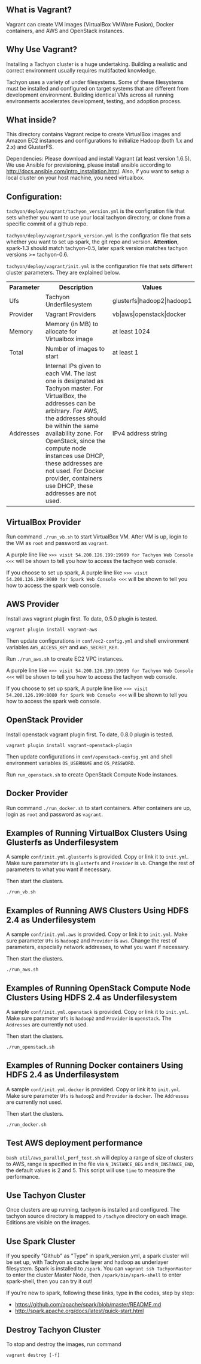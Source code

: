 ## What is Vagrant?

Vagrant can create VM images (VirtualBox VMWare Fusion), Docker containers, and AWS and OpenStack
instances.

## Why Use Vagrant?

Installing a Tachyon cluster is a huge undertaking. Building a realistic and correct environment
usually requires multifacted knowledge.

Tachyon uses a variety of under filesystems. Some of these filesystems must be installed and
configured on target systems that are different from development environment. Building identical VMs
across all running environments accelerates development, testing, and adoption process.

## What inside?

This directory contains Vagrant recipe to create VirtualBox images and Amazon EC2 instances and
configurations to initialize Hadoop (both 1.x and 2.x) and GlusterFS.

Dependencies:
Please download and install Vagrant (at least version 1.6.5). 
We use Ansible for provisioning, please install ansible according to http://docs.ansible.com/intro_installation.html. 
Also, if you want to setup a local cluster on your host machine, you need virtualbox.

## Configuration:

`tachyon/deploy/vagrant/tachyon_version.yml` is the configration file that sets whether you want to use
your local tachyon directory, or clone from a specific commit of a github repo.

`tachyon/deploy/vagrant/spark_version.yml` is the configration file that sets whether you want to set up 
spark, the git repo and version. **Attention**, spark-1.3 should match tachyon-0.5, later spark version matches tachyon versions >= tachyon-0.6.

`tachyon/deploy/vagrant/init.yml` is the configuration file that sets different cluster parameters.
They are explained below.

<table class="table">
<tr>
    <th>Parameter</th><th>Description</th><th>Values</th>
</tr>
<tr>
    <td>Ufs</td><td>Tachyon Underfilesystem</td><td>glusterfs|hadoop2|hadoop1</td>
</tr>
<tr>
    <td>Provider</td><td>Vagrant Providers</td><td>vb|aws|openstack|docker</td>
</tr>
<tr>
    <td>Memory</td><td>Memory (in MB) to allocate for Virtualbox image</td><td>at least 1024</td>
</tr>
<tr>
    <td>Total</td><td>Number of images to start</td><td>at least 1</td>
</tr>
<tr>
    <td>Addresses</td><td>Internal IPs given to each VM. The last one is designated as Tachyon master.
For VirtualBox, the addresses can be arbitrary.
For AWS, the addresses should be within the same availability zone.
For OpenStack, since the compute node instances use DHCP, these addresses are not used.
For Docker provider, containers use DHCP, these addresses are not used.
</td><td>IPv4 address string</td>
</tr>
</table>

## VirtualBox Provider

Run command `./run_vb.sh` to start VirtualBox VM. After VM is up, login to
the VM as `root` and password as `vagrant`.

A purple line like `>>> visit 54.200.126.199:19999 for Tachyon Web Console <<<` will be shown to tell you how to access the tachyon web console.

If you choose to set up spark, A purple line like `>>> visit 54.200.126.199:8080 for Spark Web Console <<<` will be shown to tell you how to access the spark web console.

## AWS Provider

Install aws vagrant plugin first. To date, 0.5.0 plugin is tested.

    vagrant plugin install vagrant-aws

Then update configurations in `conf/ec2-config.yml` and shell environment variables `AWS_ACCESS_KEY`
and `AWS_SECRET_KEY`.

Run `./run_aws.sh` to create EC2 VPC instances.

A purple line like `>>> visit 54.200.126.199:19999 for Tachyon Web Console <<<` will be shown to tell you how to access the tachyon web console.

If you choose to set up spark, A purple line like `>>> visit 54.200.126.199:8080 for Spark Web Console <<<` will be shown to tell you how to access the spark web console.

## OpenStack Provider

Install openstack vagrant plugin first. To date, 0.8.0 plugin is tested.

    vagrant plugin install vagrant-openstack-plugin

Then update configurations in `conf/openstack-config.yml` and shell environment variables
`OS_USERNAME` and `OS_PASSWORD`.

Run `run_openstack.sh` to create OpenStack Compute Node instances.

## Docker Provider

Run command `./run_docker.sh` to start containers. After containers are up, login as `root` and
password as `vagrant`.

## Examples of Running VirtualBox Clusters Using Glusterfs as Underfilesystem

A sample `conf/init.yml.glusterfs` is provided. Copy or link it to `init.yml`. Make sure parameter
`Ufs` is `glusterfs` and `Provider` is `vb`. Change the rest of parameters to what you want if
necessary.

Then start the clusters.

    ./run_vb.sh

## Examples of Running AWS Clusters Using HDFS 2.4 as Underfilesystem

A sample `conf/init.yml.aws` is provided. Copy or link it to `init.yml`. Make sure parameter `Ufs`
is `hadoop2` and `Provider` is `aws`. Change the rest of parameters, especially network addresses,
to what you want if necessary.

Then start the clusters.

    ./run_aws.sh


## Examples of Running OpenStack Compute Node Clusters Using HDFS 2.4 as Underfilesystem

A sample `conf/init.yml.openstack` is provided. Copy or link it to `init.yml`. Make sure parameter
`Ufs` is `hadoop2` and `Provider` is `openstack`. The `Addresses` are currently not used.

Then start the clusters.

    ./run_openstack.sh


## Examples of Running Docker containers Using HDFS 2.4 as Underfilesystem

A sample `conf/init.yml.docker` is provided. Copy or link it to `init.yml`. Make sure parameter
`Ufs` is `hadoop2` and `Provider` is `docker`. The `Addresses` are currently not used.

Then start the clusters.

    ./run_docker.sh

## Test AWS deployment performance

`bash util/aws_parallel_perf_test.sh` will deploy a range of size of clusters to AWS, range is specified in the file via `N_INSTANCE_BEG` and `N_INSTANCE_END`, the default values is 2 and 5. This script will use `time` to measure the performance.

## Use Tachyon Cluster

Once clusters are up running, tachyon is installed and configured. The tachyon source directory is
mapped to `/tachyon` directory on each image. Editions are visible on the images.

## Use Spark Cluster

If you specify "Github" as "Type" in spark_version.yml, a spark cluster will be set up, with Tachyon as cache layer and hadoop as underlayer filesystem. 
Spark is installed to `/spark`. You can `vagrant ssh TachyonMaster` to enter the cluster Master Node, then `/spark/bin/spark-shell` to enter spark-shell, 
then you can try it out! 

If you're new to spark, following these links, type in the codes, step by step:
* https://github.com/apache/spark/blob/master/README.md
* http://spark.apache.org/docs/latest/quick-start.html

## Destroy Tachyon Cluster

To stop and destroy the images, run command

    vagrant destroy [-f]
